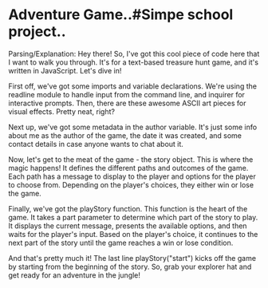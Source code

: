 # Adventure Game..#Simpe school project..




Parsing/Explanation:
      Hey there! So, I've got this cool piece of code here that I want to walk you through. It's for a text-based treasure hunt game, and it's written in JavaScript. Let's dive in!

First off, we've got some imports and variable declarations. We're using the readline module to handle input from the command line, and inquirer for interactive prompts. Then, there are these awesome ASCII art pieces for visual effects. Pretty neat, right?

Next up, we've got some metadata in the author variable. It's just some info about me as the author of the game, the date it was created, and some contact details in case anyone wants to chat about it.

Now, let's get to the meat of the game - the story object. This is where the magic happens! It defines the different paths and outcomes of the game. Each path has a message to display to the player and options for the player to choose from. Depending on the player's choices, they either win or lose the game.

Finally, we've got the playStory function. This function is the heart of the game. It takes a part parameter to determine which part of the story to play. It displays the current message, presents the available options, and then waits for the player's input. Based on the player's choice, it continues to the next part of the story until the game reaches a win or lose condition.

And that's pretty much it! The last line playStory("start") kicks off the game by starting from the beginning of the story. So, grab your explorer hat and get ready for an adventure in the jungle!
